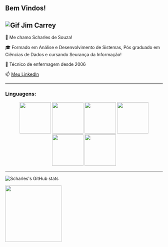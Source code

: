 ## Bem Vindos!

![Gif Jim Carrey](https://media.tenor.com/7y5bGaEIj9oAAAAM/fast-typing.gif)
--------


👨 Me chamo Scharles de Souza!

🎓 Formado em Análise e Desenvolvimento de Sistemas, Pós graduado em Ciências de Dados e cursando Seurança da Informação!

💉 Técnico de enfermagem desde 2006

 📫 [Meu LinkedIn](https://www.linkedin.com/in/scharles-de-souza-1999a1229)


--------


### Linguagens:

<p align="center">
<img src="https://cdn.jsdelivr.net/gh/devicons/devicon@latest/icons/visualbasic/visualbasic-original.svg" width="100px" />
<img src="https://cdn.jsdelivr.net/gh/devicons/devicon@latest/icons/python/python-original-wordmark.svg" width="100px" />
<img src="https://cdn.jsdelivr.net/gh/devicons/devicon@latest/icons/mysql/mysql-original-wordmark.svg" width="100px" />
<img src="https://cdn.jsdelivr.net/gh/devicons/devicon@latest/icons/vscode/vscode-original.svg" width="100px" />
<img src="https://encrypted-tbn0.gstatic.com/images?q=tbn:ANd9GcTZqYSpdQfHJCy9YvJa2aAYBlOKOxMxlaTr9w&s" width="100" />
<img src="https://cdn.jsdelivr.net/gh/devicons/devicon@latest/icons/csharp/csharp-original.svg" width="100" />
</p>

-------

![Scharles's GitHub stats](https://github-readme-stats.vercel.app/api?username=scharlesdesouza&show_icons=true&theme=dracula)

<img loading="lazy" height="180em" src="https://github-readme-stats.vercel.app/api/top-langs/?username=scharlesdesouza&layout=compact&langs_count=7&theme=dracula"/>